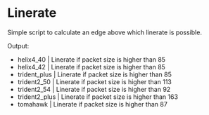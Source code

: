# Linerate
Simple script to calculate an edge above which linerate is possible.

Output:
* helix4_40 | Linerate if packet size is higher than 85
* helix4_42 | Linerate if packet size is higher than 85
* trident_plus | Linerate if packet size is higher than 85
* trident2_50 | Linerate if packet size is higher than 113
* trident2_54 | Linerate if packet size is higher than 92
* trident2_plus | Linerate if packet size is higher than 163
* tomahawk | Linerate if packet size is higher than 87

